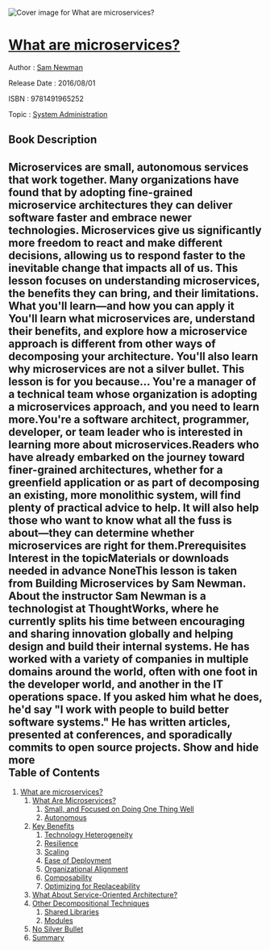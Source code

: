 ![Cover image for What are microservices?](https://imgdetail.ebookreading.net/cover/cover/system_admin/EB9781491965252.jpg)

[What are microservices?](https://ebookreading.net/view/book/What+are+microservices%3F-EB9781491965252_1.html "What are microservices?")
====================================================================================================================

Author : [Sam Newman](https://ebookreading.net/search/author/Sam+Newman)

Release Date : 2016/08/01

ISBN : 9781491965252

Topic : [System Administration](https://ebookreading.net/search/category/system-administration)

Book Description
-----------------

 Microservices are small, autonomous services that work together. Many organizations have found that by adopting fine-grained microservice architectures they can deliver software faster and embrace newer technologies. Microservices give us significantly more freedom to react and make different decisions, allowing us to respond faster to the inevitable change that impacts all of us. This lesson focuses on understanding microservices, the benefits they can bring, and their limitations.
What you'll learn—and how you can apply it
You'll learn what microservices are, understand their benefits, and explore how a microservice approach is different from other ways of decomposing your architecture. You'll also learn why microservices are not a silver bullet.
This lesson is for you because…
You're a manager of a technical team whose organization is adopting a microservices approach, and you need to learn more.You're a software architect, programmer, developer, or team leader who is interested in learning more about microservices.Readers who have already embarked on the journey toward finer-grained architectures, whether for a greenfield application or as part of decomposing an existing, more monolithic system, will find plenty of practical advice to help. It will also help those who want to know what all the fuss is about—they can determine whether microservices are right for them.Prerequisites
Interest in the topicMaterials or downloads needed in advance
NoneThis lesson is taken from Building Microservices by Sam Newman.
About the instructor
Sam Newman is a technologist at ThoughtWorks, where he currently splits his time between encouraging and sharing innovation globally and helping design and build their internal systems. He has worked with a variety of companies in multiple domains around the world, often with one foot in the developer world, and another in the IT operations space. If you asked him what he does, he'd say "I work with people to build better software systems." He has written articles, presented at conferences, and sporadically commits to open source projects.
        Show and hide more                
Table of Contents
-----------------

1. [What are microservices?](https://ebookreading.net/view/book/What+are+microservices%3F-EB9781491965252_3.html#why-services-chapte)
    1. [What Are Microservices?](https://ebookreading.net/view/book/What+are+microservices%3F-EB9781491965252_3.html#idm140388125897904)
        1. [Small, and Focused on Doing One Thing Well](https://ebookreading.net/view/book/What+are+microservices%3F-EB9781491965252_3.html#idm140388125924208)
        1. [Autonomous](https://ebookreading.net/view/book/What+are+microservices%3F-EB9781491965252_3.html#idm140388125878368)
    1. [Key Benefits](https://ebookreading.net/view/book/What+are+microservices%3F-EB9781491965252_3.html#idm140388125875536)
        1. [Technology Heterogeneity](https://ebookreading.net/view/book/What+are+microservices%3F-EB9781491965252_3.html#idm140388125862352)
        1. [Resilience](https://ebookreading.net/view/book/What+are+microservices%3F-EB9781491965252_3.html#idm140388125859888)
        1. [Scaling](https://ebookreading.net/view/book/What+are+microservices%3F-EB9781491965252_3.html#idm140388125867632)
        1. [Ease of Deployment](https://ebookreading.net/view/book/What+are+microservices%3F-EB9781491965252_3.html#idm140388125848320)
        1. [Organizational Alignment](https://ebookreading.net/view/book/What+are+microservices%3F-EB9781491965252_3.html#idm140388125829136)
        1. [Composability](https://ebookreading.net/view/book/What+are+microservices%3F-EB9781491965252_3.html#idm140388125834144)
        1. [Optimizing for Replaceability](https://ebookreading.net/view/book/What+are+microservices%3F-EB9781491965252_3.html#idm140388125838784)
    1. [What About Service-Oriented Architecture?](https://ebookreading.net/view/book/What+are+microservices%3F-EB9781491965252_3.html#idm140388125817472)
    1. [Other Decompositional Techniques](https://ebookreading.net/view/book/What+are+microservices%3F-EB9781491965252_3.html#idm140388125818608)
        1. [Shared Libraries](https://ebookreading.net/view/book/What+are+microservices%3F-EB9781491965252_3.html#idm140388125803840)
        1. [Modules](https://ebookreading.net/view/book/What+are+microservices%3F-EB9781491965252_3.html#idm140388125803424)
    1. [No Silver Bullet](https://ebookreading.net/view/book/What+are+microservices%3F-EB9781491965252_3.html#idm140388125796432)
    1. [Summary](https://ebookreading.net/view/book/What+are+microservices%3F-EB9781491965252_3.html#idm140388125781600)
